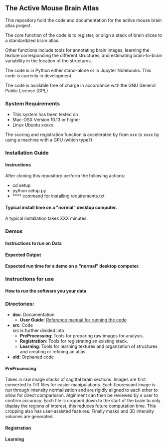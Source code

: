 ## The Active Mouse Brain Atlas

This repository hold the code and documentation for the active mouse brain atlas project. 

The core function of the code is to register, or align a stack of brain slices to a standardized brain atlas.

Other functions include tools for annotating brain images, learning the texture corresponding the different structures, and estimating brain-to-brain variability in the location of the structures.

The code is in Python either stand-alone or in Jupyter Notebooks. This code is currenly in development.

The code is available free of charge in accordance with the GNU General Public License (GPL)

### System Requirements

* This system has been tested on 
* Mac-OSX Version 10.13 or higher
* Linux Ubuntu xxxxx

The scoring and registration function is accelerated by from xxx to xxxx by using a machine with a GPU (which type?).

### Installation Guide

#### Instructions
After cloning this repository perform the following actions:
* cd setup
* python setup.py
* **** command for installing  requirements.txt

#### Typical install time on a "normal" desktop computer.

A typical installation takes XXX minutes.

### Demos

#### Instructions to run on Data

#### Expected Output

#### Expected run time for a demo on a "normal" desktop computer.

### Instructions for use

#### How to run the software you your data
### Directories:

* **doc**: Documentation
  * **User Guide**: [Reference manual for running the code](https://github.com/ActiveBrainAtlas/MouseBrainAtlas/blob/master/doc/User%20Manuals/UserGuide.md)
* **src**: Code  
  src is further divided into
  * **PreProcessing**: Tools for preparing raw images for analysis.
  * **Registration**: Tools for registrating an existing stack.
  * **Learning**: Tools for learning textures and organzation of structures and creating or refining an atlas.
* **old**: Orphaned code


#### PreProcessing
Takes in raw image stacks of sagittal brain sections. Images are first converted to Tiff files for easier manipulations. Each flourescant image is run through intensity normalization and are rigidly aligned to each other to allow for direct comparisson. Alginment can then be reviewed by a user to confirm accuracy. Each file is cropped down to the start of the brain to only display the regions of interest, this reduces future computation time. This cropping also has user-assisted features. Finally masks and 3D intensity volumes are generated.

#### Registration

#### Learning
